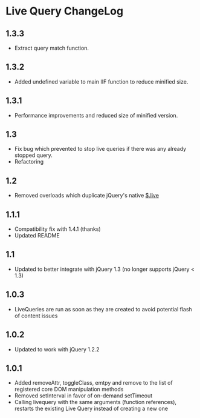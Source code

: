 # Live Query ChangeLog

## 1.3.3
* Extract query match function.

## 1.3.2
* Added undefined variable to main IIF function to reduce minified size.

## 1.3.1
* Performance improvements and reduced size of minified version.

## 1.3

* Fix bug which prevented to stop live queries if there was any already stopped query.
* Refactoring

## 1.2

* Removed overloads which duplicate jQuery's native [$.live](http://api.jquery.com/live/)

## 1.1.1

* Compatibility fix with 1.4.1 (thanks)
* Updated README

## 1.1

* Updated to better integrate with jQuery 1.3 (no longer supports jQuery < 1.3)

## 1.0.3

* LiveQueries are run as soon as they are created to avoid potential flash of content issues

## 1.0.2

* Updated to work with jQuery 1.2.2

## 1.0.1

* Added removeAttr, toggleClass, emtpy and remove to the list of registered core DOM manipulation methods
* Removed setInterval in favor of on-demand setTimeout
* Calling livequery with the same arguments (function references), restarts the existing Live Query instead of creating a new one